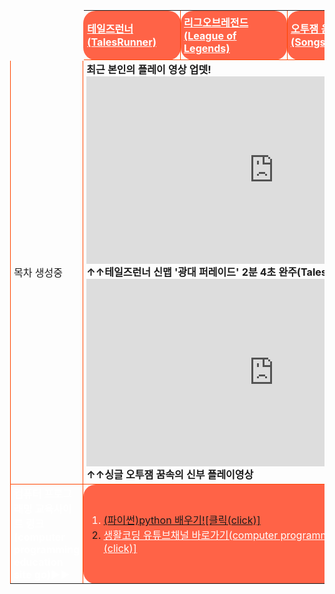 <html>

<head>
 <meta charset="UTF-8">
 <style>
table{border-spacing: 10px;}
 .list{padding-left: 5px; padding-right: 5px; margin:10px; border:1px outset orangered; border-radius: 20px/20px;}
 #only{padding-left: 2px; padding-right: 2px; margin:10px; border:3px outset transparent; border-radius: 20px/20px; background-color:transparent;}
 #red{color:red;}
 #black{color:black;}
 #white{color:white;}
 #transparent{background-color:transparent;}
 #tomatobackground{background-color:tomato;}
 #textshadow{text-shadow:1px 1px 0px #f40}
 </style>
</head>

<body>
<body background="배경수정.png">
<br>
<table width="800" height="1000" align="center" cellpadding="20" cellspacing="10">


<tr style="height=50px;" class="list" id="transparent">
 <td id="only"> </td>
<td class="list" id="tomatobackground">
  <a href="http://tr.game.onstove.com/index.asp" target="_blank" id="white"><b>테일즈런너(TalesRunner)</b></a></td>
<td class="list" id="tomatobackground">
  <a href="https://leagueoflegends.co.kr/" target="_blank" id="white"><b>리그오브레전드(League of Legends)</b></a></td>
<td class="list" id="tomatobackground">
  <a href="https://www.youtube.com/watch?v=NpyrcXYPiM4&list=PLw12emVrmPC_GWfSMc9JUkDJDZBDPaklF" target="_blank" id="white"><b>오투잼 음악 리스트(Songs of O2jam)</b></a></td>
<td class="list" id="tomatobackground">
  <a href="https://www.sectiong.net/107" target="_blank" id="white"><b>싱글오투잼(오투매니아) 파일공유</b></a></td>
</tr>



<tr height="400" id="transparent" class="list">
  <td class="list" id="transparent"> 목차 생성중 </td><br>
 <td id="transparent" colspan="4" class="list"><b>최근 본인의 플레이 영상 업뎃!<br>
<iframe width="600" height="300" src="https://www.youtube.com/embed/PQveqCcqvLs" frameborder="0" allow="accelerometer; autoplay; encrypted-media; gyroscope; picture-in-picture" allowfullscreen></iframe>
<br>↑↑테일즈런너 신맵 '광대 퍼레이드' 2분 4초 완주(Tales Runner)
<iframe width="600" height="300" src="https://www.youtube.com/embed/fsxaGLUBmek" frameborder="0" allow="accelerometer; autoplay; encrypted-media; gyroscope; picture-in-picture" allowfullscreen></iframe>
<br>↑↑싱글 오투잼 꿈속의 신부 플레이영상</b>
</td>
</tr>



<tr style="height=50px;" class="list">
<td class="list" id="white" id="tomatobackground"><b>컴퓨터 프로그래밍 교육사이트 링크(computer programming education site go)▶▶</b></td>
<td colspan="4" class="list" id="tomatobackground">
 <ol>
<li id="white" id="textshadow"><a href="https://wikidocs.net/book/1657" target="_blank" align="left" >(파이썬)python 배우기![클릭(click)]</a></li>
<li><a href="https://www.youtube.com/user/egoing2" target="_blank" align="left" id="white" id="textshadow">생활코딩 유튜브채널 바로가기(computer programming education videos)[클릭(click)]</a></li>
